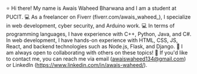 ⭐️ Hi there! My name is Awais Waheed Bharwana and I am a student at PUCIT.
💻 As a freelancer on Fiverr (fiverr.com/awais_waheed_), I specialize in web development, cyber security, and Arduino work.
💻 In terms of programming languages, I have experience with C++, Python, Java, and C#. In web development, 
    I have hands-on experience with HTML, CSS, JS, React, and backend technologies such as Node.js, Flask, and Django.
🤝 I am always open to collaborating with others on these topics!
📨 If you'd like to contact me, you can reach me via email (awaiswaheed134@gmail.com) or LinkedIn (https://www.linkedin.com/in/awais-waheed/).
